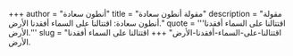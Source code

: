 +++
author = "أنطون سعادة"
title = "مقولة أنطون سعادة"
description = "مقولة أنطون سعادة: اقتتالنا على السماء أفقدنا الأرض."
quote = '''اقتتالنا على السماء أفقدنا الأرض.''' 
slug = "اقتتالنا-على-السماء-أفقدنا-الأرض"
+++
اقتتالنا على السماء أفقدنا الأرض.
